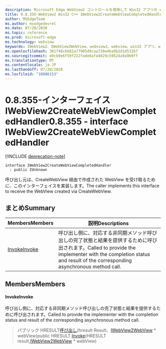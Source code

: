 ```yaml
---
description: Microsoft Edge WebView2 コントロールを使用して Win32 アプリの web コンテンツをホストする
title: 0.8.355-WebView2 Win32 C++ IWebView2CreateWebViewCompletedHandler
author: MSEdgeTeam
ms.author: msedgedevrel
ms.date: 07/20/2020
ms.topic: reference
ms.prod: microsoft-edge
ms.technology: webview
keywords: IWebView2、IWebView2WebView、webview2、webview、win32 アプリ、win32、edge
ms.openlocfilehash: 381f46c6682a77905d9caa720e4ba9b2d1d531b7
ms.sourcegitcommit: e0cb9e6f59f222fade6afa4829c59524a9a9b9ff
ms.translationtype: MT
ms.contentlocale: ja-JP
ms.lasthandoff: 07/20/2020
ms.locfileid: "10886153"
---
```

# <span data-ttu-id="9bfd0-104">0.8.355-インターフェイス IWebView2CreateWebViewCompletedHandler</span><span class="sxs-lookup"><span data-stu-id="9bfd0-104">0.8.355 - interface IWebView2CreateWebViewCompletedHandler</span></span> 

[!INCLUDE [deprecation-note](../../includes/deprecation-note.md)]

```
interface IWebView2CreateWebViewCompletedHandler
  : public IUnknown
```

<span data-ttu-id="9bfd0-105">呼び出し元は、CreateWebView 経由で作成された WebView を受け取るために、このインターフェイスを実装します。</span><span class="sxs-lookup"><span data-stu-id="9bfd0-105">The caller implements this interface to receive the WebView created via CreateWebView.</span></span>

## <span data-ttu-id="9bfd0-106">まとめ</span><span class="sxs-lookup"><span data-stu-id="9bfd0-106">Summary</span></span>

 <span data-ttu-id="9bfd0-107">Members</span><span class="sxs-lookup"><span data-stu-id="9bfd0-107">Members</span></span>                        | <span data-ttu-id="9bfd0-108">説明</span><span class="sxs-lookup"><span data-stu-id="9bfd0-108">Descriptions</span></span>
--------------------------------|---------------------------------------------
[<span data-ttu-id="9bfd0-109">Invoke</span><span class="sxs-lookup"><span data-stu-id="9bfd0-109">Invoke</span></span>](#invoke) | <span data-ttu-id="9bfd0-110">呼び出し側に、対応する非同期メソッド呼び出しの完了状態と結果を提供するために呼び出されます。</span><span class="sxs-lookup"><span data-stu-id="9bfd0-110">Called to provide the implementer with the completion status and result of the corresponding asynchronous method call.</span></span>

## <span data-ttu-id="9bfd0-111">Members</span><span class="sxs-lookup"><span data-stu-id="9bfd0-111">Members</span></span>

#### <span data-ttu-id="9bfd0-112">Invoke</span><span class="sxs-lookup"><span data-stu-id="9bfd0-112">Invoke</span></span> 

<span data-ttu-id="9bfd0-113">呼び出し側に、対応する非同期メソッド呼び出しの完了状態と結果を提供するために呼び出されます。</span><span class="sxs-lookup"><span data-stu-id="9bfd0-113">Called to provide the implementer with the completion status and result of the corresponding asynchronous method call.</span></span>

> <span data-ttu-id="9bfd0-114">パブリック HRESULT[呼び出し](#invoke)(hresult Result、[IWebView2WebView](IWebView2WebView.md) \* webView)</span><span class="sxs-lookup"><span data-stu-id="9bfd0-114">public HRESULT [Invoke](#invoke)(HRESULT result,[IWebView2WebView](IWebView2WebView.md) \* webView)</span></span>

